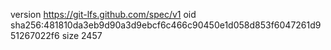 version https://git-lfs.github.com/spec/v1
oid sha256:481810da3eb9d90a3d9ebcf6c466c90450e1d058d853f6047261d951267022f6
size 2457
